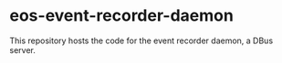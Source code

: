 eos-event-recorder-daemon
=========================

This repository hosts the code for the event recorder daemon, a DBus server.
